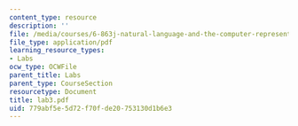 ```yaml
---
content_type: resource
description: ''
file: /media/courses/6-863j-natural-language-and-the-computer-representation-of-knowledge-spring-2003/779abf5e5d72f70fde20753130d1b6e3_lab3.pdf
file_type: application/pdf
learning_resource_types:
- Labs
ocw_type: OCWFile
parent_title: Labs
parent_type: CourseSection
resourcetype: Document
title: lab3.pdf
uid: 779abf5e-5d72-f70f-de20-753130d1b6e3
---
```

